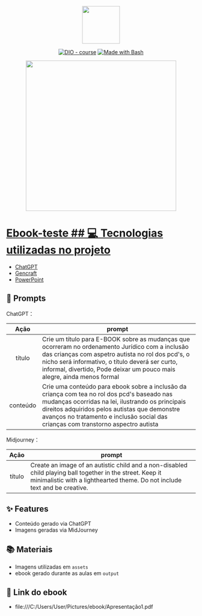 <p align="center">
    <img width="100" src=".github/assets/banner.png">
</p>


<p align="center">
<a href="https://dio.me/"><img src="https://img.shields.io/badge/DIO-Course-28DA77?logo=youtube" alt="DIO - course"></a>
<a href="https://www.gnu.org/software/bash/" title="Go to Bash homepage"><img src="https://img.shields.io/badge/Prompt-Project-blue?logo=gnu-bash&amp;logoColor=white"alt="Made with Bash"></a></p>
<a href="file:///C:/Users/User/Pictures/ebook/Apresentação1.pdf"

-------


<p align="center">
<img 
    src="./assets/cover.png"
    width="400"  
/>
</p>




# Ebook-teste ## 💻 Tecnologias utilizadas no projeto

- [ChatGPT](https://chat.openai.com/) 
- [Gencraft](https://www.gencraft.com/)
- [PowerPoint](https://www.microsoft.com/en/microsoft-365/powerpoint)


## 🧠 Prompts


ChatGPT：

|   Ação   | prompt                                                                                                                                                                                                                                                                         |
| :------: | ------------------------------------------------------------------------------------------------------------------------------------------------------------------------------------------------------------------------------------------------------------------------------ |
|  título  | Crie um título para E-BOOK sobre as mudanças que ocorreram no ordenamento Jurídico com a inclusão das crianças com aspetro autista no rol dos pcd's, o nicho será informativo, o título deverá ser curto, informal, divertido, Pode deixar um pouco mais alegre, ainda menos formal                                                        |
| conteúdo | Crie uma conteúdo para ebook sobre a inclusão da criança com tea no rol dos pcd's baseado nas mudanças ocorridas na lei, ilustrando os principais direitos adquiridos pelos autistas que demonstre avanços no tratamento e inclusão social das crianças com transtorno aspectro autista |


Midjourney：

|  Ação  | prompt                                                                                 |
| :----: | -------------------------------------------------------------------------------------- |
| título | Create an image of an autistic child and a non-disabled child playing ball together in the street. Keep it minimalistic with a lighthearted theme. Do not include text and be creative. |


## ✨ Features

- Conteúdo gerado via ChatGPT
- Imagens geradas via MidJourney


## 📚 Materiais

- Imagens utilizadas em `assets`
- ebook gerado durante as aulas em `output`

## 📖 Link do ebook

- file:///C:/Users/User/Pictures/ebook/Apresentação1.pdf


